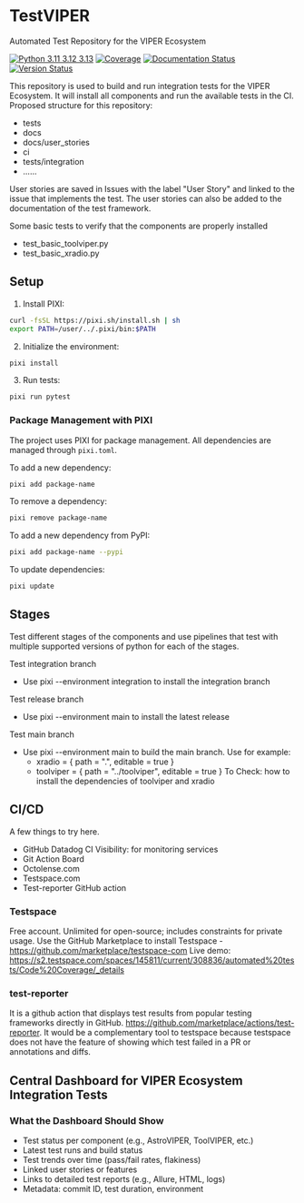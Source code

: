 # TestVIPER
Automated Test Repository for the VIPER Ecosystem

[![Python 3.11 3.12 3.13](https://img.shields.io/badge/python-3.11%20%7C%203.12%20%7C%203.13-blue)](https://www.python.org/downloads/release/python-3130/)
[![Coverage](https://codecov.io/gh/casangi/testviper/branch/main/graph/badge.svg)](https://codecov.io/gh/casangi/testviper/branch/main/testviper)
[![Documentation Status](https://readthedocs.org/projects/testviper/badge/?version=latest)](https://testviper.readthedocs.io)
[![Version Status](https://img.shields.io/pypi/v/testviper.svg)](https://pypi.python.org/pypi/testviper/)


This repository is used to build and run integration tests for the VIPER Ecosystem.
It will install all components and run the available tests in the CI.
Proposed structure for this repository:
- tests
- docs
- docs/user_stories
- ci
- tests/integration
- ......

User stories are saved in Issues with the label "User Story" and linked to the issue that implements
the test. The user stories can also be added to the documentation of the test framework.

Some basic tests to verify that the components are properly installed
- test_basic_toolviper.py
- test_basic_xradio.py

## Setup

1. Install PIXI:
```bash
curl -fsSL https://pixi.sh/install.sh | sh
export PATH=/user/../.pixi/bin:$PATH
```

2. Initialize the environment:
```bash
pixi install
```

3. Run tests:
```bash
pixi run pytest
```

### Package Management with PIXI

The project uses PIXI for package management. All dependencies are managed through `pixi.toml`.

To add a new dependency:
```bash
pixi add package-name
```

To remove a dependency:
```bash
pixi remove package-name
```

To add a new dependency from PyPI:
```bash
pixi add package-name --pypi
```

To update dependencies:
```bash
pixi update
```

## Stages
Test different stages of the components and use pipelines that test with multiple
supported versions of python for each of the stages.

Test integration branch
- Use pixi --environment integration to install the integration branch

Test release branch
- Use pixi --environment main to install the latest release

Test main branch
- Use pixi --environment main to build the main branch. Use for example:
  - xradio = { path = ".", editable = true }
  - toolviper = { path = "../toolviper", editable = true }
To Check: how to install the dependencies of toolviper and xradio


## CI/CD
A few things to try here.
- GitHub Datadog CI Visibility: for monitoring services
- Git Action Board
- Octolense.com
- Testspace.com
- Test-reporter GitHub action

### Testspace
Free account. Unlimited for open-source; includes constraints for private usage.
Use the GitHub Marketplace to install Testspace - https://github.com/marketplace/testspace-com
Live demo: https://s2.testspace.com/spaces/145811/current/308836/automated%20tests/Code%20Coverage/_details

### test-reporter
It is a github action that displays test results from popular testing frameworks directly in GitHub. https://github.com/marketplace/actions/test-reporter. It would be a complementary tool to testspace because testspace does not have the feature of showing which test failed in a PR or annotations and diffs.

## Central Dashboard for VIPER Ecosystem Integration Tests

### What the Dashboard Should Show
- Test status per component (e.g., AstroVIPER, ToolVIPER, etc.)
- Latest test runs and build status
- Test trends over time (pass/fail rates, flakiness)
- Linked user stories or features
- Links to detailed test reports (e.g., Allure, HTML, logs)
- Metadata: commit ID, test duration, environment